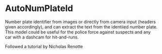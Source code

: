 # AutoNumPlateId
Number plate identifier from images or directly from camera input (headers given accordingly), and can extract the text from the identiied number plate. 
This model could be useful for the police force against suspects and any car with a dashcam for hit-and-runs.

Followed a tutorial by Nicholas Renotte
